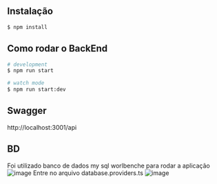 

## Instalação

```bash
$ npm install
```

## Como rodar o BackEnd

```bash
# development
$ npm run start

# watch mode
$ npm run start:dev
```

## Swagger
http://localhost:3001/api

## BD
Foi utilizado banco de dados my sql worlbenche para rodar a aplicação![image](https://github.com/alexjje25/testeCrudNest/assets/83323289/e3d94cd2-5393-4feb-9e4b-9ce5487c6c59)
Entre no arquivo  database.providers.ts
![image](https://github.com/alexjje25/testeCrudNest/assets/83323289/3c1074fa-7619-4bfc-b118-04b18580a55d)


